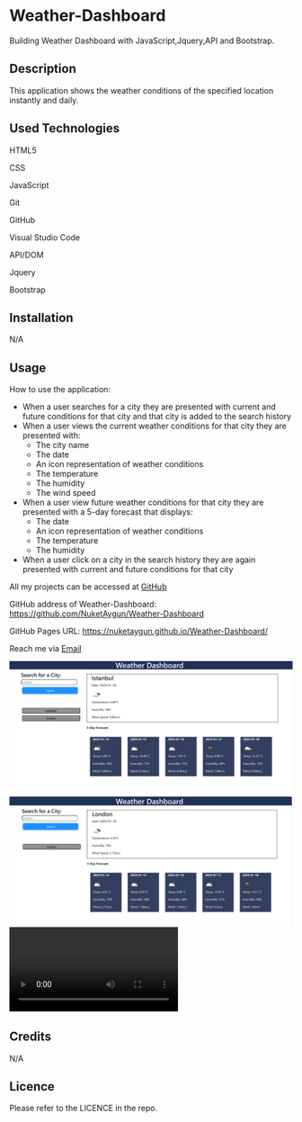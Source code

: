 # Weather-Dashboard
Building Weather Dashboard with JavaScript,Jquery,API and Bootstrap.

## Description
This application shows the weather conditions of the specified location instantly and daily.

## Used Technologies
HTML5

CSS

JavaScript

Git

GitHub

Visual Studio Code

API/DOM

Jquery

Bootstrap

## Installation

N/A

## Usage
How to use the application:
 * When a user searches for a city they are presented with current and future conditions for that city and that city is added to the search history
  * When a user views the current weather conditions for that city they are presented with:
    * The city name
    * The date
    * An icon representation of weather conditions
    * The temperature
    * The humidity
    * The wind speed
  * When a user view future weather conditions for that city they are presented with a 5-day forecast that displays:
    * The date
    * An icon representation of weather conditions
    * The temperature
    * The humidity
  * When a user click on a city in the search history they are again presented with current and future conditions for that city

All my projects can be accessed at [GitHub](https://github.com/NuketAygun)

GitHub address of Weather-Dashboard:
 https://github.com/NuketAygun/Weather-Dashboard

GitHub Pages URL:
  https://nuketaygun.github.io/Weather-Dashboard/




Reach me via [Email](mailto:nukumoonday@gmail.com)



![Alt text](<Screenshot 2024-01-14 181140.png>)
![Alt text](<Screenshot 2024-01-14 181122.png>)
<video src="Weather%20Dashboard%20and%204%20more%20pages%20-%20Personal%20-%20Microsoft%E2%80%8B%20Edge%202024-01-14%2018-13-35.mp4" controls title="Title"></video>




## Credits

N/A

## Licence

Please refer to the LICENCE in the repo.